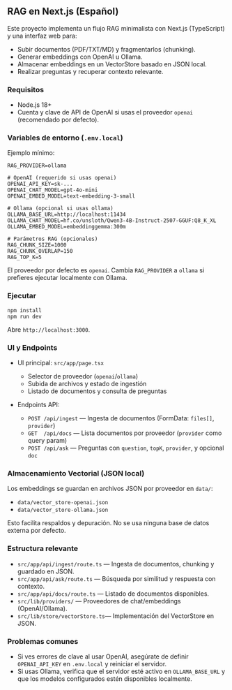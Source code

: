## RAG en Next.js (Español)

Este proyecto implementa un flujo RAG minimalista con Next.js (TypeScript) y una interfaz web para:

- Subir documentos (PDF/TXT/MD) y fragmentarlos (chunking).
- Generar embeddings con OpenAI u Ollama.
- Almacenar embeddings en un VectorStore basado en JSON local.
- Realizar preguntas y recuperar contexto relevante.

### Requisitos

- Node.js 18+
- Cuenta y clave de API de OpenAI si usas el proveedor `openai` (recomendado por defecto).

### Variables de entorno (`.env.local`)

Ejemplo mínimo:

```
RAG_PROVIDER=ollama

# OpenAI (requerido si usas openai)
OPENAI_API_KEY=sk-...
OPENAI_CHAT_MODEL=gpt-4o-mini
OPENAI_EMBED_MODEL=text-embedding-3-small

# Ollama (opcional si usas ollama)
OLLAMA_BASE_URL=http://localhost:11434
OLLAMA_CHAT_MODEL=hf.co/unsloth/Qwen3-4B-Instruct-2507-GGUF:Q8_K_XL
OLLAMA_EMBED_MODEL=embeddinggemma:300m

# Parámetros RAG (opcionales)
RAG_CHUNK_SIZE=1000
RAG_CHUNK_OVERLAP=150
RAG_TOP_K=5
```

El proveedor por defecto es `openai`. Cambia `RAG_PROVIDER` a `ollama` si prefieres ejecutar localmente con Ollama.

### Ejecutar

```
npm install
npm run dev
```

Abre `http://localhost:3000`.

### UI y Endpoints

- UI principal: `src/app/page.tsx`

  - Selector de proveedor (`openai`/`ollama`)
  - Subida de archivos y estado de ingestión
  - Listado de documentos y consulta de preguntas

- Endpoints API:
  - `POST /api/ingest` — Ingesta de documentos (FormData: `files[]`, `provider`)
  - `GET  /api/docs` — Lista documentos por proveedor (`provider` como query param)
  - `POST /api/ask` — Preguntas con `question`, `topK`, `provider`, y opcional `doc`

### Almacenamiento Vectorial (JSON local)

Los embeddings se guardan en archivos JSON por proveedor en `data/`:

- `data/vector_store-openai.json`
- `data/vector_store-ollama.json`

Esto facilita respaldos y depuración. No se usa ninguna base de datos externa por defecto.

### Estructura relevante

- `src/app/api/ingest/route.ts` — Ingesta de documentos, chunking y guardado en JSON.
- `src/app/api/ask/route.ts` — Búsqueda por similitud y respuesta con contexto.
- `src/app/api/docs/route.ts` — Listado de documentos disponibles.
- `src/lib/providers/` — Proveedores de chat/embeddings (OpenAI/Ollama).
- `src/lib/store/vectorStore.ts`— Implementación del VectorStore en JSON.

### Problemas comunes

- Si ves errores de clave al usar OpenAI, asegúrate de definir `OPENAI_API_KEY` en `.env.local` y reiniciar el servidor.
- Si usas Ollama, verifica que el servidor esté activo en `OLLAMA_BASE_URL` y que los modelos configurados estén disponibles localmente.
